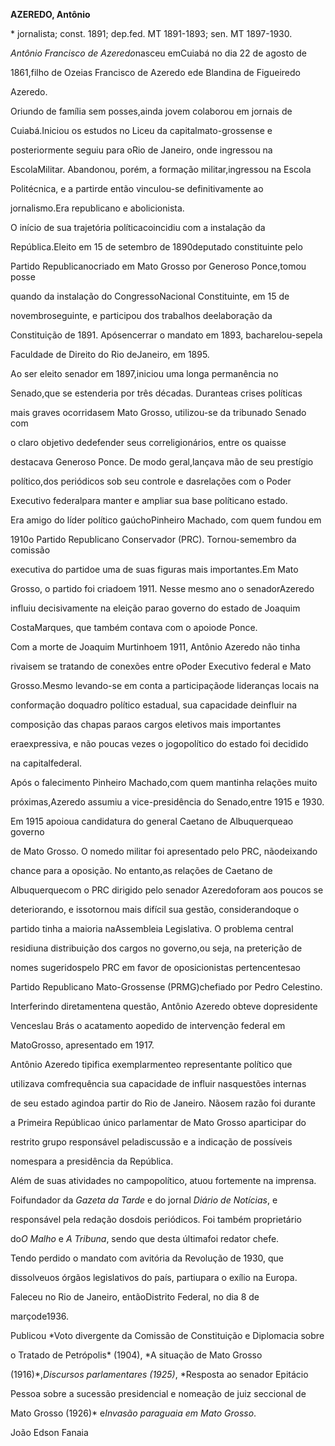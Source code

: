 **AZEREDO, Antônio**



\* jornalista; const. 1891; dep.fed. MT 1891-1893; sen. MT 1897-1930.



*Antônio Francisco de Azeredo*nasceu emCuiabá no dia 22 de agosto de

1861,filho de Ozeias Francisco de Azeredo ede Blandina de Figueiredo

Azeredo.



Oriundo de família sem posses,ainda jovem colaborou em jornais de

Cuiabá.Iniciou os estudos no Liceu da capitalmato-grossense e

posteriormente seguiu para oRio de Janeiro, onde ingressou na

EscolaMilitar. Abandonou, porém, a formação militar,ingressou na Escola

Politécnica, e a partirde então vinculou-se definitivamente ao

jornalismo.Era republicano e abolicionista.



O início de sua trajetória políticacoincidiu com a instalação da

República.Eleito em 15 de setembro de 1890deputado constituinte pelo

Partido Republicanocriado em Mato Grosso por Generoso Ponce,tomou posse

quando da instalação do CongressoNacional Constituinte, em 15 de

novembroseguinte, e participou dos trabalhos deelaboração da

Constituição de 1891. Apósencerrar o mandato em 1893, bacharelou-sepela

Faculdade de Direito do Rio deJaneiro, em 1895.



Ao ser eleito senador em 1897,iniciou uma longa permanência no

Senado,que se estenderia por três décadas. Duranteas crises políticas

mais graves ocorridasem Mato Grosso, utilizou-se da tribunado Senado com

o claro objetivo dedefender seus correligionários, entre os quaisse

destacava Generoso Ponce. De modo geral,lançava mão de seu prestígio

político,dos periódicos sob seu controle e dasrelações com o Poder

Executivo federalpara manter e ampliar sua base políticano estado.



Era amigo do líder político gaúchoPinheiro Machado, com quem fundou em

1910o Partido Republicano Conservador (PRC). Tornou-semembro da comissão

executiva do partidoe uma de suas figuras mais importantes.Em Mato

Grosso, o partido foi criadoem 1911. Nesse mesmo ano o senadorAzeredo

influiu decisivamente na eleição parao governo do estado de Joaquim

CostaMarques, que também contava com o apoiode Ponce.



Com a morte de Joaquim Murtinhoem 1911, Antônio Azeredo não tinha

rivaisem se tratando de conexões entre oPoder Executivo federal e Mato

Grosso.Mesmo levando-se em conta a participaçãode lideranças locais na

conformação doquadro político estadual, sua capacidade deinfluir na

composição das chapas paraos cargos eletivos mais importantes

eraexpressiva, e não poucas vezes o jogopolítico do estado foi decidido

na capitalfederal.



Após o falecimento Pinheiro Machado,com quem mantinha relações muito

próximas,Azeredo assumiu a vice-presidência do Senado,entre 1915 e 1930.

Em 1915 apoioua candidatura do general Caetano de Albuquerqueao governo

de Mato Grosso. O nomedo militar foi apresentado pelo PRC, nãodeixando

chance para a oposição. No entanto,as relações de Caetano de

Albuquerquecom o PRC dirigido pelo senador Azeredoforam aos poucos se

deteriorando, e issotornou mais difícil sua gestão, considerandoque o

partido tinha a maioria naAssembleia Legislativa. O problema central

residiuna distribuição dos cargos no governo,ou seja, na preterição de

nomes sugeridospelo PRC em favor de oposicionistas pertencentesao

Partido Republicano Mato-Grossense (PRMG)chefiado por Pedro Celestino.

Interferindo diretamentena questão, Antônio Azeredo obteve dopresidente

Venceslau Brás o acatamento aopedido de intervenção federal em

MatoGrosso, apresentado em 1917.



Antônio Azeredo tipifica exemplarmenteo representante político que

utilizava comfrequência sua capacidade de influir nasquestões internas

de seu estado agindoa partir do Rio de Janeiro. Nãosem razão foi durante

a Primeira Repúblicao único parlamentar de Mato Grosso aparticipar do

restrito grupo responsável peladiscussão e a indicação de possíveis

nomespara a presidência da República.



Além de suas atividades no campopolítico, atuou fortemente na imprensa.

Foifundador da *Gazeta da Tarde* e do jornal *Diário de Notícias*, e

responsável pela redação dosdois periódicos. Foi também proprietário

do*O Malho* e *A Tribuna*, sendo que desta últimafoi redator chefe.



Tendo perdido o mandato com avitória da Revolução de 1930, que

dissolveuos órgãos legislativos do país, partiupara o exílio na Europa.



Faleceu no Rio de Janeiro, entãoDistrito Federal, no dia 8 de

marçode1936.



Publicou *Voto divergente da Comissão de Constituição e Diplomacia sobre

o Tratado de Petrópolis* (1904), *A situação de Mato Grosso

(1916)*,*Discursos parlamentares (1925)*, *Resposta ao senador Epitácio

Pessoa sobre a sucessão presidencial e nomeação de juiz seccional de

Mato Grosso (1926)* e*Invasão paraguaia em Mato Grosso*.



João Edson Fanaia



